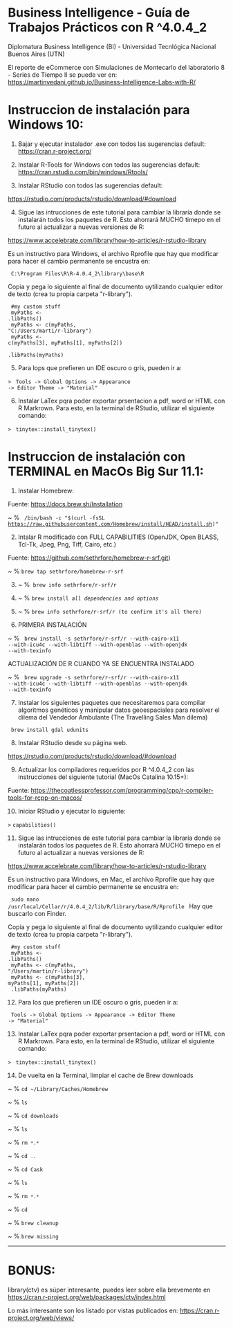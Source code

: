 # Business Intelligence - Guía de Trabajos Prácticos con R ^4.0.4_2
Diplomatura Business Intelligence (BI) - Universidad Tecnlógica Nacional Buenos Aires (UTN)

El reporte de eCommerce con Simulaciones de Montecarlo del laboratorio 8 - Series de Tiempo II se puede ver en:
https://martinvedani.github.io/Business-Intelligence-Labs-with-R/

# Instruccion de instalación para Windows 10:

1) Bajar y ejecutar instalador .exe con todos las sugerencias default:
https://cran.r-project.org/

2) Instalar R-Tools for Windows con todos las sugerencias default:
https://cran.rstudio.com/bin/windows/Rtools/

3) Instalar RStudio con todos las sugerencias default:

https://rstudio.com/products/rstudio/download/#download

4) Sigue las intrucciones de este tutorial para cambiar la libraría donde se instalarán todos los paquetes de R. Esto ahorrará MUCHO timepo en el futuro al actualizar a nuevas versiones de R:

https://www.accelebrate.com/library/how-to-articles/r-rstudio-library

Es un instructivo para Windows, el archivo Rprofile que hay que modificar para hacer el cambio permanente se encustra en:

<code> C:\Program Files\R\R-4.0.4_2\library\base\R </code>

Copia y pega lo siguiente al final de documento uytilizando cualquier editor de texto (crea tu propia carpeta "r-library").

<code> #my custom stuff</code><br> 
<code> myPaths <- .libPaths()</code><br>
<code> myPaths <- c(myPaths, "C:/Users/marti/r-library")</code><br>
<code> myPaths <- c(myPaths[3], myPaths[1], myPaths[2])</code><br>
<code> .libPaths(myPaths)</code>

5) Para lops que prefieren un IDE oscuro o gris, pueden ir a:

``>`` <code> Tools -> Global Options -> Appearance -> Editor Theme -> "Material" </code>

6) Instalar LaTex pqra poder exportar prsentacion a pdf, word or HTML con R Markrown. Para esto, en la terminal de RStudio, utilizar el siguiente comando:

``>`` <code> tinytex::install_tinytex() </code>

# Instruccion de instalación con TERMINAL en MacOs Big Sur 11.1:

1) Instalar Homebrew:

Fuente: https://docs.brew.sh/Installation

~ % <code> /bin/bash -c "$(curl -fsSL https://raw.githubusercontent.com/Homebrew/install/HEAD/install.sh)" </code>

2) Intalar R modificado con FULL CAPABILITIES (OpenJDK, Open BLASS, Tcl-Tk, Jpeg, Png, Tiff, Cairo, etc.)

Fuente: https://github.com/sethrfore/homebrew-r-srf.git)

~ % <code>brew tap sethrfore/homebrew-r-srf</code>

3) ~ %<code> brew info sethrfore/r-srf/r</code>

4) ~ % <code>brew install _all dependencies and options_ </code>

5) ~ % <code>brew info sethrfore/r-srf/r (to confirm it's all there) </code>

6) PRIMERA INSTALACIÓN 

~ % <code> brew install -s sethrfore/r-srf/r --with-cairo-x11 --with-icu4c --with-libtiff --with-openblas --with-openjdk --with-texinfo </code>

ACTUALIZACIÓN DE R CUANDO YA SE ENCUENTRA INSTALADO

~ % <code> brew upgrade -s sethrfore/r-srf/r --with-cairo-x11 --with-icu4c --with-libtiff --with-openblas --with-openjdk --with-texinfo </code>

7) Instalar los siguientes paquetes que necesitaremos para compilar algoritmos genéticos y manipular datos geoespaciales para resolver el dilema del Vendedor Ambulante (The Travelling Sales Man dilema)

<code> brew install gdal udunits</code>

8) Instalar RStudio desde su página web.

https://rstudio.com/products/rstudio/download/#download

9) Actualizar los compiladores requeridos por R ^4.0.4_2 con las instrucciones del siguiente tutorial (MacOs Catalina 10.15+):

Fuente: https://thecoatlessprofessor.com/programming/cpp/r-compiler-tools-for-rcpp-on-macos/

10) Iniciar RStudio y ejecutar lo siguiente:

``>`` <code>capabilities()</code>

11) Sigue las intrucciones de este tutorial para cambiar la libraría donde se instalarán todos los paquetes de R. Esto ahorrará MUCHO timepo en el futuro al actualizar a nuevas versiones de R:

https://www.accelebrate.com/library/how-to-articles/r-rstudio-library

Es un instructivo para Windows, en Mac, el archivo Rprofile que hay que modificar para hacer el cambio permanente se encustra en:

<code> sudo nano /usr/local/Cellar/r/4.0.4_2/lib/R/library/base/R/Rprofile </code> Hay que buscarlo con Finder. 

Copia y pega lo siguiente al final de documento uytilizando cualquier editor de texto (crea tu propia carpeta "r-library").

<code> #my custom stuff</code><br> 
<code> myPaths <- .libPaths()</code><br>
<code> myPaths <- c(myPaths, "/Users/martin/r-library")</code><br>
<code> myPaths <- c(myPaths[3], myPaths[1], myPaths[2])</code><br>
<code> .libPaths(myPaths)</code>

12) Para los que prefieren un IDE oscuro o gris, pueden ir a:

<code> Tools -> Global Options -> Appearance -> Editor Theme -> "Material" </code>

13) Instalar LaTex pqra poder exportar prsentacion a pdf, word or HTML con R Markrown. Para esto, en la terminal de RStudio, utilizar el siguiente comando:

``>`` <code> tinytex::install_tinytex() </code>

14) De vuelta en la Terminal, limpiar el cache de Brew downloads

~ % <code>cd ~/Library/Caches/Homebrew</code>

~ % <code>ls</code>

~ % <code>cd downloads</code>

~ % <code>ls</code>

~ % <code>rm ``*``.``*``</code>

~ % <code>cd ``..``</code>

~ % <code>cd Cask</code>

~ % <code>ls</code>

~ % <code>rm ``*``.``*``</code>

~ % <code>cd</code>

~ % <code>brew cleanup</code>

~ % <code>brew missing</code>

--------------------------------------------------------------------
# BONUS: 

library(ctv) es súper interesante, puedes leer sobre ella brevemente en https://cran.r-project.org/web/packages/ctv/index.html 

Lo más interesante son los listado por vistas publicados en: https://cran.r-project.org/web/views/
